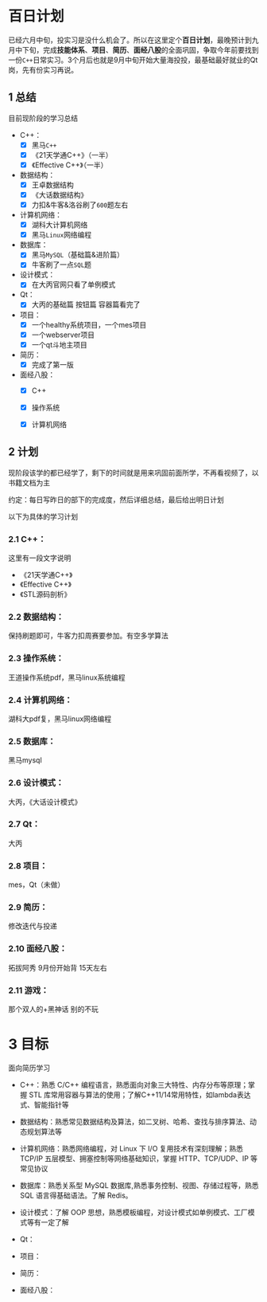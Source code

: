 # 百日计划
已经六月中旬，投实习是没什么机会了。所以在这里定个**百日计划**，最晚预计到九月中下旬，完成**技能体系**、**项目**、**简历**、**面经八股**的全面巩固，争取今年前要找到一份`C++`日常实习。3个月后也就是9月中旬开始大量海投投，最基础最好就业的Qt岗，先有份实习再说。

## 1 总结

目前现阶段的学习总结
- C++：
    - [x] 黑马`C++`
    - [x] 《21天学通C++》（一半）
    - [x] 《Effective C++》（一半）

- 数据结构：
    - [x] 王卓数据结构
    - [x] 《大话数据结构》
    - [x] 力扣&牛客&洛谷刷了`600`题左右

- 计算机网络：
    - [x] 湖科大计算机网络
    - [x] 黑马`Linux`网络编程

- 数据库：
    - [x] 黑马`MySQL`（基础篇&进阶篇）
    - [x] 牛客刷了一点`SQL`题

- 设计模式：
    - [x] 在大丙官网只看了单例模式

- Qt：
    - [x] 大丙的基础篇 按钮篇 容器篇看完了

- 项目：
    - [x] 一个healthy系统项目，一个mes项目
    - [x] 一个webserver项目 
    - [x] 一个qt斗地主项目

- 简历：
    - [x] 完成了第一版

- 面经八股：
    - [x] C++
    - [x] 操作系统
    - [x] 计算机网络 
    


## 2 计划

现阶段该学的都已经学了，剩下的时间就是用来巩固前面所学，不再看视频了，以书籍文档为主



约定：每日写昨日的部下的完成度，然后详细总结，最后给出明日计划



以下为具体的学习计划

### 2.1 C++：
这里有一段文字说明
 - 《21天学通C++》
 - 《Effective C++》
 - 《STL源码剖析》

### 2.2 数据结构：
保持刷题即可，牛客力扣周赛要参加。有空多学算法

### 2.3 操作系统：
王道操作系统pdf，黑马linux系统编程

### 2.4 计算机网络：
湖科大pdf复，黑马linux网络编程

### 2.5 数据库：
黑马mysql

### 2.6 设计模式：
大丙，《大话设计模式》

### 2.7 Qt：
大丙

### 2.8 项目：
mes，Qt（未做）

### 2.9 简历：
修改迭代与投递

### 2.10 面经八股：
拓拔阿秀 9月份开始背 15天左右

### 2.11 游戏：
那个双人的+黑神话 别的不玩

# 3 目标

面向简历学习

- C++：熟悉 C/C++ 编程语言，熟悉面向对象三大特性、内存分布等原理；掌握 STL 库常用容器与算法的使用；了解C++11/14常用特性，如lambda表达式、智能指针等

- 数据结构：熟悉常见数据结构及算法，如二叉树、哈希、查找与排序算法、动态规划算法等

- 计算机网络：熟悉网络编程，对 Linux 下 I/O 复用技术有深刻理解；熟悉 TCP/IP 五层模型、拥塞控制等网络基础知识，掌握 HTTP、TCP/UDP、IP 等常见协议

- 数据库：熟悉关系型 MySQL 数据库,熟悉事务控制、视图、存储过程等，熟悉 SQL 语言得基础语法。了解 Redis。

- 设计模式：了解 OOP 思想，熟悉模板编程，对设计模式如单例模式、工厂模式等有一定了解

- Qt：

- 项目：

- 简历：

- 面经八股：

